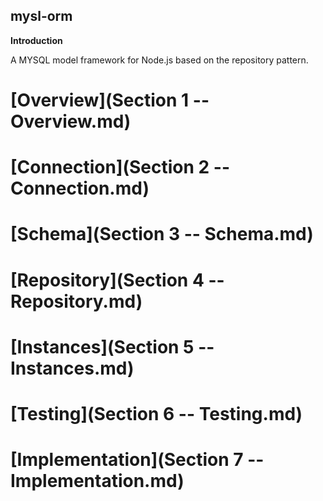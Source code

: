 mysl-orm
--------

**Introduction**

A MYSQL model framework for Node.js based on the repository pattern.

# [Overview](Section 1 -- Overview.md)

# [Connection](Section 2 -- Connection.md)

# [Schema](Section 3 -- Schema.md)

# [Repository](Section 4 -- Repository.md)

# [Instances](Section 5 -- Instances.md)

# [Testing](Section 6 -- Testing.md)

# [Implementation](Section 7 -- Implementation.md)
